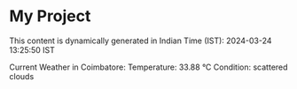 # My Project

This content is dynamically generated in Indian Time (IST): 2024-03-24 13:25:50 IST


Current Weather in Coimbatore:
Temperature: 33.88 °C
Condition: scattered clouds
